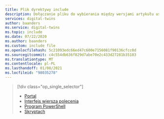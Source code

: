 ```yaml
---
title: Plik dyrektywy include
description: Dołączanie pliku do wybierania między wersjami artykułu usługi Azure Digital bliźniaczych reprezentacji Setup
services: digital-twins
author: baanders
ms.service: digital-twins
ms.topic: include
ms.date: 07/22/2020
ms.author: baanders
ms.custom: include file
ms.openlocfilehash: 5c21093edc66ed47c600e7156081f90136cfcc0d
ms.sourcegitcommit: c4c554db636f829d7abe70e2c433d27281b35183
ms.translationtype: MT
ms.contentlocale: pl-PL
ms.lasthandoff: 01/08/2021
ms.locfileid: "98035278"
---
```

> [!div class="op_single_selector"]
> * [Portal](../articles/digital-twins/how-to-set-up-instance-portal.md)
> * [Interfejs wiersza polecenia](../articles/digital-twins/how-to-set-up-instance-cli.md)
> * [Program PowerShell](../articles/digital-twins/how-to-set-up-instance-powershell.md)
> * [Skryptach](../articles/digital-twins/how-to-set-up-instance-scripted.md)
